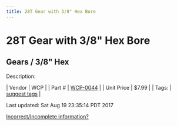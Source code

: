 ```yaml
---
title: 28T Gear with 3/8" Hex Bore
---
```


# 28T Gear with 3/8" Hex Bore
## Gears / 3/8" Hex
Description: 	 

| Vendor | WCP | 
| Part # | [WCP-0044](http://www.wcproducts.net/WCP-0044) | 
| Unit Price | $7.99 | 
| Tags: | [suggest tags](https://docs.google.com/forms/d/e/1FAIpQLSeWyY8v3RgOty-MyWmh9U0iivNYN_molChYyS-0U-o-kOAv_g/viewform) | 

Last updated: Sat Aug 19 23:35:14 PDT 2017

 [Incorrect/Incomplete information?](https://docs.google.com/forms/d/e/1FAIpQLSeWyY8v3RgOty-MyWmh9U0iivNYN_molChYyS-0U-o-kOAv_g/viewform)